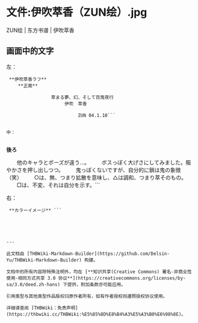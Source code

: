# 文件:伊吹萃香（ZUN绘）.jpg

<!-- source html: G:\repos\THBWiki-Markdown-Builder\THBWikiMarkdown\Temp\file\1\17\ns6%3A%E4%BC%8A%E5%90%B9%E8%90%83%E9%A6%99%EF%BC%88ZUN%E7%BB%98%EF%BC%89%2Ejpg.html -->

ZUN绘 | 东方书谱 | 伊吹萃香


## 画面中的文字
  
左：
  

```
 **伊吹萃香ラフ** 
　　 **正面** 

　　　　　　　　　　萃まる夢、幻、そして百鬼夜行
　　　　　　　　　　　　　伊吹　萃香

　　　　　　　　　　　　　　　　ZUN 04.1.10```

  
中：
  

```
 **後ろ** 

　　他のキャラとポーズが違う…。 
　　ボスっぽく大げさにしてみました。賑やかさを押し出しつつ。
　　鬼っぽくないですが、自分的に鎖は鬼の象徴（笑）
　　○は、無、つまり拡散を意味し、△は調和、つまり萃そのもの。 
　　□は、不変、それは自分を示す。```

  
右：
  

```
 **カラーイメージ** ```





---

此文档由 [THBWiki-Markdown-Builder](https://github.com/Delsin-Yu/THBWiki-Markdown-Builder) 构建。

文档中的所有内容除特殊注明外，均在 [**知识共享(Creative Commons) 署名-非商业性使用-相同方式共享 3.0 协议**](https://creativecommons.org/licenses/by-sa/3.0/deed.zh-hans) 下提供，附加条款亦可能应用。

引用类型与其他类型作品版权归原作者所有，如有作者授权则遵照授权协议使用。

详细请查阅 [THBWiki：免责声明](https://thbwiki.cc/THBWiki:%E5%85%8D%E8%B4%A3%E5%A3%B0%E6%98%8E)。


